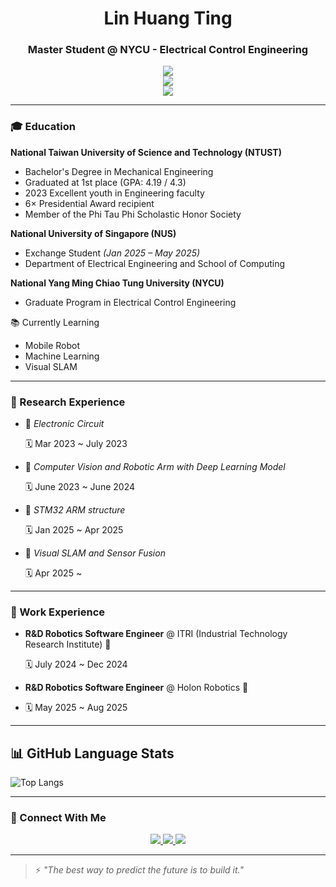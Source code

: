 
<h1 align="center"> Lin Huang Ting</h1>
<h3 align="center">Master Student @ NYCU - Electrical Control Engineering</h3>

<p align="center">
  <img src="https://readme-typing-svg.demolab.com?font=Fira+Code&pause=500&color=3B82F6&center=true&vCenter=true&width=520&lines=Lin+Huang+Ting" />
  <br/>
  <img src="https://readme-typing-svg.demolab.com?font=Fira+Code&pause=500&color=06B6D4&center=true&vCenter=true&width=520&lines=Master+Student+in+Electrical+Control+Engineering+@+NYCU" />
  <br/>
  <img src="https://readme-typing-svg.demolab.com?font=Fira+Code&pause=500&color=A855F7&center=true&vCenter=true&width=520&lines=Robotics+%7C+SLAM+%7C+AI+%7C+ML" />
</p>



---

### 🎓 Education

**National Taiwan University of Science and Technology (NTUST)**  
- Bachelor's Degree in Mechanical Engineering  
- Graduated at 1st place (GPA: 4.19 / 4.3)
- 2023 Excellent youth in Engineering faculty
- 6× Presidential Award recipient
- Member of the Phi Tau Phi Scholastic Honor Society

**National University of Singapore (NUS)**  
- Exchange Student *(Jan 2025 – May 2025)*  
- Department of Electrical Engineering and School of Computing

**National Yang Ming Chiao Tung University (NYCU)**  
- Graduate Program in Electrical Control Engineering  

📚 Currently Learning
- Mobile Robot
- Machine Learning  
- Visual SLAM


---

### 🧪 Research Experience

- 🔬 *Electronic Circuit*

  🗓️ Mar 2023 ~  July 2023 
- 🔬 *Computer Vision and Robotic Arm with Deep Learning Model*

  🗓️ June 2023 ~ June 2024

- 🔬 *STM32 ARM structure*

  🗓️ Jan 2025 ~ Apr 2025

- 🔬 *Visual SLAM and Sensor Fusion*

  🗓️ Apr 2025 ~

---

### 💼 Work Experience

- **R&D Robotics Software Engineer** @ ITRI (Industrial Technology Research Institute) 🤖
  
  🗓️ July 2024 ~ Dec 2024
  
- **R&D Robotics Software Engineer** @ Holon Robotics 🤖
- 
  🗓️ May 2025 ~ Aug 2025
---

## 📊 GitHub Language Stats

![Top Langs](https://github-readme-stats.vercel.app/api/top-langs/?username=linB110&layout=compact&hide_title=true&langs_count=5&theme=tokyonight) 


---
### 🧭 Connect With Me

<p align="center">
  <a href="mailto:a0905266518@gmail.com">
    <img src="https://img.shields.io/badge/Email-30363D?style=for-the-badge&logo=gmail&logoColor=white" />
  </a>
  <a href="https://github.com/linB110">
    <img src="https://img.shields.io/badge/GitHub-30363D?style=for-the-badge&logo=github&logoColor=white" />
  </a>
  <a href="https://www.linkedin.com/in/LinHuangTing">
    <img src="https://img.shields.io/badge/LinkedIn-0A66C2?style=for-the-badge&logo=linkedin&logoColor=white" />
  </a>
</p>

---

> ⚡ *"The best way to predict the future is to build it."*
